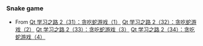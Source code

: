 ### Snake game
* From [Qt 学习之路 2（31）：贪吃蛇游戏（1）](https://www.devbean.net/2012/12/qt-study-road-2-snake-1/)
       [Qt 学习之路 2（32）：贪吃蛇游戏（2）](https://www.devbean.net/2012/12/qt-study-road-2-snake-2/)
       [Qt 学习之路 2（33）：贪吃蛇游戏（3）](https://www.devbean.net/2012/12/qt-study-road-2-snake-3/)
       [Qt 学习之路 2（34）：贪吃蛇游戏（4）](https://www.devbean.net/2012/12/qt-study-road-2-snake-4/)
